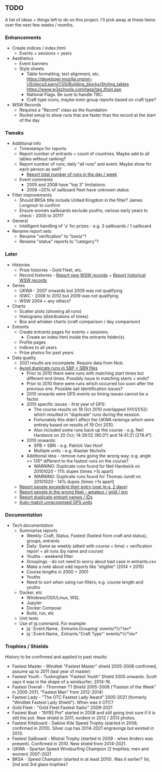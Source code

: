 ## TODO

A list of ideas + things left to do on this project. I'll pick away at these items over the next few weeks / months.




### Enhancements

- Create indices / index.html
  - Events + sessions + years
- Aesthetics
  - Event banners
  - Style sheets
    - Table formatting, text alignment, etc.
       https://developer.mozilla.org/en-US/docs/Learn/CSS/Building_blocks/Styling_tables
       https://www.w3schools.com/tags/tag_tfoot.asp
    - National Flags. Be sure to handle TBC.
    - Craft type icons, maybe even group reports based on craft type?
- WSW Records
  - Requires a "Record" class as the foundation
  - Rocket emoji to show runs that are faster than the record at the start of the day



### Tweaks

- Additional info
  - Timestamps for reports
  - Report number of entrants + count of countries. Maybe add to all tables without ranking?
  - Report number of runs; daily "all runs" and event. Maybe show for each person as well?
    - [Report total number of runs in the day / week](https://github.com/Logiqx/wsw-results/issues/22)
  - Event comments
    - 2005 and 2008 have "top 3" limitations
    - 2006 ~20% of sailboard fleet have unknown status
- Filter improvements
  - Should BKSA title include United Kingdom in the filter? James Longmuir to confirm
  - Ensure women sailboards exclude youths; various early years to check - 2005 to 2011?
- General
  - Intelligent handling of 's' for prizes - e.g. 3 sailboards / 1 sailboard
- Rename report sets
  - Rename "verification" to "bests"?
  - Rename "status" reports to "category"?



### Later

- Histories
  - Prize histories - Gold Fleet, etc.
  - Record histories - [Report new WSW records](https://github.com/Logiqx/wsw-results/issues/7) + [Report historical WSW records](https://github.com/Logiqx/wsw-results/issues/8)
- Series
  - UKWA - 2007 onwards but 2009 was not qualifying
  - ISWC - 2008 to 2012 but 2009 was not qualifying
  - WSW 2004 + any others?
- Charts
  - Scatter plots (showing all runs)
  - Histograms (distributions of times)
  - Box and whisker charts (craft comparison / day comparison)
- Entrants
  - Create entrants pages for events + sessions.
    - Create an index.html inside the entrants folder(s).
  - Profile pages
  - Indices to all years
  - Prize photos for past years
- Data quality
  - 2021 results are incomplete. Require data from Nick.
  - [Avoid duplicate runs in SBP + SBN files](https://github.com/Logiqx/wsw-results/issues/4)
    - Prior to 2010 there were runs with matching start times but different end times. Possibly issue in matching starts + ends?
    - Prior to 2010 there were runs which occurred too soon after the previous one. Possible sail identification issues?
    - 2010 onwards were GPS events so timing issues cannot be a factor.
    - 2010 specific issues - first year of GPS:
      - The course results on 18 Oct 2010 overlapped (H1/S1/S2) which resulted in "duplicate" runs during the session.
      - Fortunately this didn't affect the UKWA rankings which were entirely based on results of 19 Oct 2010.
      - Also included some runs back up the course - e.g. Neil Hardwick on 20 Oct; 14:39:52 (90.0°) and 14:41:21 (278.4°).
    - 2010 onwards:
      - SPB + SBN - e.g. Patrick Van Hoof
      - Multiple units - e.g. Alastair Nicholls
    - Additional idea - remove runs going the wrong way; e.g. angle >= 135° different to the fastest runs on the course?
      - WARNING: Duplicate runs found for Neil Hardwick on 20101020 - 11% dupes (times >1s apart)
      - WARNING: Duplicate runs found for Thomas Jundt on 20101020 - 14% dupes (times >1s apart)
  - [Report people exceeding their entry type (e.g. 2 days)](https://github.com/Logiqx/wsw-results/issues/12)
  - [Report people in the wrong fleet - amateur / gold / pro](https://github.com/Logiqx/wsw-results/issues/13)
  - [Report duplicate entrant names / IDs](https://github.com/Logiqx/wsw-results/issues/11)
  - [Auto-match unrecognised GPS units](https://github.com/Logiqx/wsw-results/issues/9)



### Documentation

- Tech documentation
  - Summarise reports
    - Weekly: Craft, Status, Fastest (fastest from craft and status), groups, entrants
    - Daily: Same as weekly (albeit with course + time) + verification report + all runs (by name and course)
    - Youths - weekend filter
    - Groupings - do not need to worry about bad case in entrants.csv
    - Make a note about odd reports like "eligible" (2014 + 2015)
    - Course lengths in 2000 + 2001
    - Youths
    - Need to sort when using run filters; e.g. course length and youths
  - Docker, etc
    - Windows/OSX/Linux, WSL
    - Jupyter
    - Docker Compose
    - Build, run, etc
  - Unit tests
  - Use of jq command. For example:
    - jq '.Event.Name, .Entrants.Grouping' events/\*/c\*/ev\*
    - jq '.Event.Name, .Entrants."Craft Type"' events/\*/c\*/ev\*



### Trophies / Shields

History to be confirmed and applied to past results:

- Fastest Master - Windtek "Fastest Master" shield 2005-2008 confirmed, assume up to 2011 (last year of master)
- Fastest Youth - Tushingham "Fastest Youth" Shield 2005 onwards. Scott says it was in the shape of a windsurfer; 2014-16.
- Fastest Overall - Thommen T1 Shield 2005-2008 ("Fastest of the Week" in 2005-2011, "Fastest Man" from 2012-2014)
- Fastest Lady - "The OTC Fastest Lady Award" 2005-2021 (formerly "Windtek Fastest Lady Shield"). When was it OTC?
- Gold Fleet - "Gold Fleet Fastest Sailor" 2008-2021
- Fastest Boat - "AYRS Pot" started in 2008 and still going (not sure if it is still the pot.
  New shield in 2011, evident in 2012 / 2013 photos.
- Fastest Kiteboard - Dakine Kite Speed Trophy (started in 2008, confirmed in 2010).
  Silver cup has 2014-2021 engravings but existed in 2013.
- Fastest Sailboard - Mistral Trophy (started in 2009 - when Anders was present). Confirmed in 2010. New shield from 2014-2021.
- UKWA - Spartan Speed Windsurfing Champion (2 trophies; men and women) 2007-2021
- BKSA - Speed Champion (started in at least 2010). Was it earlier? 1st, 2nd and 3rd glass trophies?